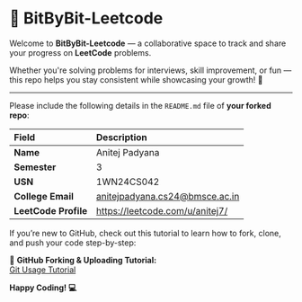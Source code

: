 # 🚀 BitByBit-Leetcode

Welcome to **BitByBit-Leetcode** — a collaborative space to track and share your progress on **LeetCode** problems.

Whether you're solving problems for interviews, skill improvement, or fun — this repo helps you stay consistent while showcasing your growth! 💪

---



Please include the following details in the `README.md` file of **your forked repo**:

| Field | Description |
|:--|:--|
| **Name** | Anitej Padyana |
| **Semester** | 3 |
| **USN** | 1WN24CS042 |
| **College Email** | anitejpadyana.cs24@bmsce.ac.in |
| **LeetCode Profile** | https://leetcode.com/u/anitej7/ |





If you’re new to GitHub, check out this tutorial to learn how to fork, clone, and push your code step-by-step:

🎥 **GitHub Forking & Uploading Tutorial:**  
[Git Usage Tutorial](https://bit-by-bit-manual.vercel.app/assets/BitByBit.mp4)


**Happy Coding! 💻**



